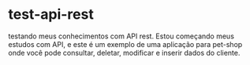 # test-api-rest

testando meus conhecimentos com API rest.
Estou começando meus estudos com API, e este é um exemplo de uma aplicação para pet-shop onde você pode consultar, deletar, modificar e inserir dados do cliente.
